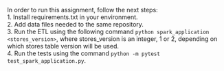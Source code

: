 In order to run this assignment, follow the next steps:\
    1. Install requirements.txt in your environment.\
    2. Add data files needed to the same repository.\
    3. Run the ETL using the following command `python spark_application <stores_version>`, where stores_version is an integer, 1 or 2, depending on which stores table version will be used.\
    4. Run the tests using the command `python -m pytest test_spark_application.py`.
